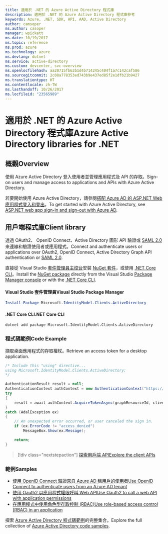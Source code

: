 ```yaml
---
title: 適用於 .NET 的 Azure Active Directory 程式庫
description: 適用於 .NET 的 Azure Active Directory 程式庫參考
keywords: Azure, .NET, SDK, API, AAD, Active Directory
author: camsoper
ms.author: casoper
manager: wpickett
ms.date: 10/19/2017
ms.topic: reference
ms.prod: azure
ms.technology: azure
ms.devlang: dotnet
ms.service: active-directory
ms.custom: devcenter, svc-overview
ms.openlocfilehash: aa20715fb62b1d4b714245c404f1a7c142caf586
ms.sourcegitcommit: 2c08a778353ed743b9e437ed85f2e1dfb21b9427
ms.translationtype: HT
ms.contentlocale: zh-TW
ms.lasthandoff: 10/26/2017
ms.locfileid: "23565989"
---
```

# <a name="azure-active-directory-libraries-for-net"></a><span data-ttu-id="9b085-104">適用於 .NET 的 Azure Active Directory 程式庫</span><span class="sxs-lookup"><span data-stu-id="9b085-104">Azure Active Directory libraries for .NET</span></span>

## <a name="overview"></a><span data-ttu-id="9b085-105">概觀</span><span class="sxs-lookup"><span data-stu-id="9b085-105">Overview</span></span>

<span data-ttu-id="9b085-106">使用 Azure Active Directory 登入使用者並管理應用程式及 API 的存取。</span><span class="sxs-lookup"><span data-stu-id="9b085-106">Sign-on users and manage access to applications and APIs with Azure Active Directory.</span></span>

<span data-ttu-id="9b085-107">若要開始使用 Azure Active Directory，請參閱[搭配 Azure AD 的 ASP.NET Web 應用程式登入和登出](/azure/active-directory/develop/active-directory-devquickstarts-webapp-dotnet)。</span><span class="sxs-lookup"><span data-stu-id="9b085-107">To get started with Azure Active Directory, see [ASP.NET web app sign-in and sign-out with Azure AD](/azure/active-directory/develop/active-directory-devquickstarts-webapp-dotnet).</span></span>

## <a name="client-library"></a><span data-ttu-id="9b085-108">用戶端程式庫</span><span class="sxs-lookup"><span data-stu-id="9b085-108">Client library</span></span>

<span data-ttu-id="9b085-109">透過 OAuth2、 OpenID Connect、Active Directory 圖形 API 驗證或 [SAML 2.0](https://docs.microsoft.com/azure/active-directory/develop/active-directory-saml-protocol-reference) 來連線和驗證使用者或應用程式。</span><span class="sxs-lookup"><span data-stu-id="9b085-109">Connect and authenticate users or applications over OAuth2, OpenID Connect, Active Directory Graph API authentication or [SAML 2.0](https://docs.microsoft.com/azure/active-directory/develop/active-directory-saml-protocol-reference).</span></span>

<span data-ttu-id="9b085-110">直接從 Visual Studio [套件管理員主控台][PackageManager]安裝 [NuGet 套件](https://www.nuget.org/packages/Microsoft.Azure.Management.AppService.Fluent)，或使用 [.NET Core CLI][DotNetCLI]。</span><span class="sxs-lookup"><span data-stu-id="9b085-110">Install the [NuGet package](https://www.nuget.org/packages/Microsoft.Azure.Management.AppService.Fluent) directly from the Visual Studio [Package Manager console][PackageManager] or with the [.NET Core CLI][DotNetCLI].</span></span>

#### <a name="visual-studio-package-manager"></a><span data-ttu-id="9b085-111">Visual Studio 套件管理員</span><span class="sxs-lookup"><span data-stu-id="9b085-111">Visual Studio Package Manager</span></span>

```powershell
Install-Package Microsoft.IdentityModel.Clients.ActiveDirectory
```

#### <a name="net-core-cli"></a><span data-ttu-id="9b085-112">.NET Core CLI</span><span class="sxs-lookup"><span data-stu-id="9b085-112">.NET Core CLI</span></span>

```bash
dotnet add package Microsoft.IdentityModel.Clients.ActiveDirectory
```

### <a name="code-example"></a><span data-ttu-id="9b085-113">程式碼範例</span><span class="sxs-lookup"><span data-stu-id="9b085-113">Code Example</span></span>

<span data-ttu-id="9b085-114">擷取桌面應用程式的存取權杖。</span><span class="sxs-lookup"><span data-stu-id="9b085-114">Retrieve an access token for a desktop application.</span></span>

```csharp
/* Include this "using" directive...
using Microsoft.IdentityModel.Clients.ActiveDirectory;
*/

AuthenticationResult result = null;
AuthenticationContext authContext = new AuthenticationContext("https://someauthority.com");
try
{
    result = await authContext.AcquireTokenAsync(graphResourceId, clientId, redirectUri, new PlatformParameters(PromptBehavior.Auto));
}
catch (AdalException ex)
{
    // An unexpected error occurred, or user canceled the sign in.
    if (ex.ErrorCode != "access_denied")
        MessageBox.Show(ex.Message);

    return;
}
```

> [!div class="nextstepaction"]
> [<span data-ttu-id="9b085-115">探索用戶端 API</span><span class="sxs-lookup"><span data-stu-id="9b085-115">Explore the client APIs</span></span>](/dotnet/api/overview/azure/activedirectory/client)

### <a name="samples"></a><span data-ttu-id="9b085-116">範例</span><span class="sxs-lookup"><span data-stu-id="9b085-116">Samples</span></span>

* [<span data-ttu-id="9b085-117">使用 OpenID Connect 驗證來自 Azure AD 租用戶的使用者</span><span class="sxs-lookup"><span data-stu-id="9b085-117">Use OpenID Connect to authenticate users from an Azure AD tenant</span></span>](https://github.com/Azure-Samples/active-directory-dotnet-webapp-openidconnect)
* [<span data-ttu-id="9b085-118">使用 Oauth2 以應用程式權限呼叫 Web API</span><span class="sxs-lookup"><span data-stu-id="9b085-118">Use Oauth2 to call a web API with application permissions</span></span>](https://github.com/Azure-Samples/active-directory-dotnet-webapp-webapi-oauth2-appidentity)
* [<span data-ttu-id="9b085-119">在應用程式中使用角色型存取控制 (RBAC)</span><span class="sxs-lookup"><span data-stu-id="9b085-119">Use role-based access control (RBAC) in an application</span></span>](https://github.com/Azure-Samples/active-directory-dotnet-webapp-roleclaims)

<span data-ttu-id="9b085-120">探索 [Azure Active Directory 程式碼範例](/azure/active-directory/develop/active-directory-code-samples)的完整集合。</span><span class="sxs-lookup"><span data-stu-id="9b085-120">Explore the full collection of [Azure Active Directory code samples](/azure/active-directory/develop/active-directory-code-samples).</span></span>

[PackageManager]: https://docs.microsoft.com/nuget/tools/package-manager-console
[DotNetCLI]: https://docs.microsoft.com/dotnet/core/tools/dotnet-add-package
